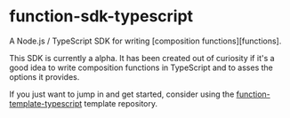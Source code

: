 # function-sdk-typescript

A Node.js / TypeScript SDK for writing [composition functions][functions].

This SDK is currently a alpha. It has been created out of curiosity if it's a good idea to 
write composition functions in TypeScript and to asses the options it provides.

If you just want to jump in and get started, consider using the [function-template-typescript] 
template repository.

[contributing guidelines]: https://github.com/crossplane/crossplane/tree/master/contributing
[function-template-typescript]: https://github.com/twobiers/function-template-typescript
